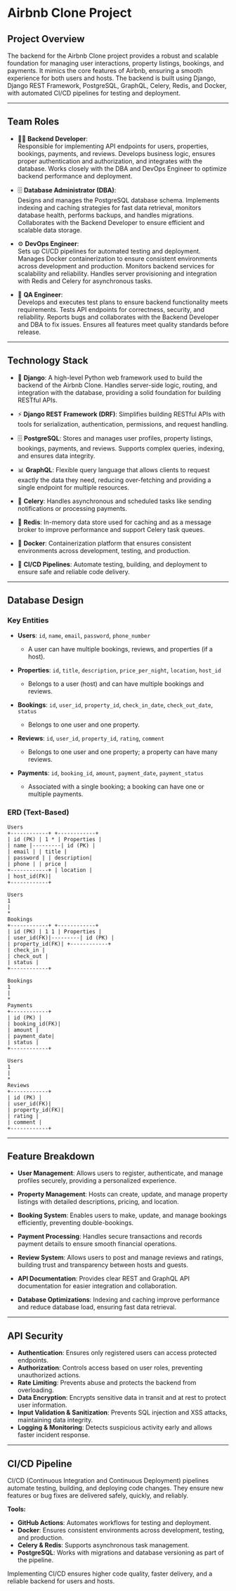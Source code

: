 # Airbnb Clone Project

## Project Overview
The backend for the Airbnb Clone project provides a robust and scalable foundation for managing user interactions, property listings, bookings, and payments. It mimics the core features of Airbnb, ensuring a smooth experience for both users and hosts. The backend is built using Django, Django REST Framework, PostgreSQL, GraphQL, Celery, Redis, and Docker, with automated CI/CD pipelines for testing and deployment.

---

## Team Roles

- 👨‍💻 **Backend Developer**:  
  Responsible for implementing API endpoints for users, properties, bookings, payments, and reviews. Develops business logic, ensures proper authentication and authorization, and integrates with the database. Works closely with the DBA and DevOps Engineer to optimize backend performance and deployment.  

- 🗄️ **Database Administrator (DBA)**:  
  Designs and manages the PostgreSQL database schema. Implements indexing and caching strategies for fast data retrieval, monitors database health, performs backups, and handles migrations. Collaborates with the Backend Developer to ensure efficient and scalable data storage.  

- ⚙️ **DevOps Engineer**:  
  Sets up CI/CD pipelines for automated testing and deployment. Manages Docker containerization to ensure consistent environments across development and production. Monitors backend services for scalability and reliability. Handles server provisioning and integration with Redis and Celery for asynchronous tasks.  

- 🧪 **QA Engineer**:  
  Develops and executes test plans to ensure backend functionality meets requirements. Tests API endpoints for correctness, security, and reliability. Reports bugs and collaborates with the Backend Developer and DBA to fix issues. Ensures all features meet quality standards before release.  

---

## Technology Stack

- 🐍 **Django**: A high-level Python web framework used to build the backend of the Airbnb Clone. Handles server-side logic, routing, and integration with the database, providing a solid foundation for building RESTful APIs.  

- ⚡ **Django REST Framework (DRF)**: Simplifies building RESTful APIs with tools for serialization, authentication, permissions, and request handling.  

- 🗄️ **PostgreSQL**: Stores and manages user profiles, property listings, bookings, payments, and reviews. Supports complex queries, indexing, and ensures data integrity.  

- 📊 **GraphQL**: Flexible query language that allows clients to request exactly the data they need, reducing over-fetching and providing a single endpoint for multiple resources.  

- 📝 **Celery**: Handles asynchronous and scheduled tasks like sending notifications or processing payments.  

- 🧩 **Redis**: In-memory data store used for caching and as a message broker to improve performance and support Celery task queues.  

- 🐳 **Docker**: Containerization platform that ensures consistent environments across development, testing, and production.  

- 🔄 **CI/CD Pipelines**: Automate testing, building, and deployment to ensure safe and reliable code delivery.  

---

## Database Design

### Key Entities

- **Users**: `id`, `name`, `email`, `password`, `phone_number`  
  - A user can have multiple bookings, reviews, and properties (if a host).  

- **Properties**: `id`, `title`, `description`, `price_per_night`, `location`, `host_id`  
  - Belongs to a user (host) and can have multiple bookings and reviews.  

- **Bookings**: `id`, `user_id`, `property_id`, `check_in_date`, `check_out_date`, `status`  
  - Belongs to one user and one property.  

- **Reviews**: `id`, `user_id`, `property_id`, `rating`, `comment`  
  - Belongs to one user and one property; a property can have many reviews.  

- **Payments**: `id`, `booking_id`, `amount`, `payment_date`, `payment_status`  
  - Associated with a single booking; a booking can have one or multiple payments.  

### ERD (Text-Based)

```
Users
+------------+ +------------+
| id (PK) | 1 * | Properties |
| name |---------| id (PK) |
| email | | title |
| password | | description|
| phone | | price |
+------------+ | location |
| host_id(FK)|
+------------+

Users
1
|
*
Bookings
+------------+ +------------+
| id (PK) | 1 1 | Properties |
| user_id(FK)|---------| id (PK) |
| property_id(FK)| +------------+
| check_in |
| check_out |
| status |
+------------+

Bookings
1
|
*
Payments
+------------+
| id (PK) |
| booking_id(FK)|
| amount |
| payment_date|
| status |
+------------+

Users
1
|
*
Reviews
+------------+
| id (PK) |
| user_id(FK)|
| property_id(FK)|
| rating |
| comment |
+------------+
```


---

## Feature Breakdown

- **User Management**: Allows users to register, authenticate, and manage profiles securely, providing a personalized experience.  

- **Property Management**: Hosts can create, update, and manage property listings with detailed descriptions, pricing, and location.  

- **Booking System**: Enables users to make, update, and manage bookings efficiently, preventing double-bookings.  

- **Payment Processing**: Handles secure transactions and records payment details to ensure smooth financial operations.  

- **Review System**: Allows users to post and manage reviews and ratings, building trust and transparency between hosts and guests.  

- **API Documentation**: Provides clear REST and GraphQL API documentation for easier integration and collaboration.  

- **Database Optimizations**: Indexing and caching improve performance and reduce database load, ensuring fast data retrieval.  

---

## API Security

- **Authentication**: Ensures only registered users can access protected endpoints.  
- **Authorization**: Controls access based on user roles, preventing unauthorized actions.  
- **Rate Limiting**: Prevents abuse and protects the backend from overloading.  
- **Data Encryption**: Encrypts sensitive data in transit and at rest to protect user information.  
- **Input Validation & Sanitization**: Prevents SQL injection and XSS attacks, maintaining data integrity.  
- **Logging & Monitoring**: Detects suspicious activity early and allows faster incident response.  

---

## CI/CD Pipeline

CI/CD (Continuous Integration and Continuous Deployment) pipelines automate testing, building, and deploying code changes. They ensure new features or bug fixes are delivered safely, quickly, and reliably.  

**Tools:**  
- **GitHub Actions**: Automates workflows for testing and deployment.  
- **Docker**: Ensures consistent environments across development, testing, and production.  
- **Celery & Redis**: Supports asynchronous task management.  
- **PostgreSQL**: Works with migrations and database versioning as part of the pipeline.  

Implementing CI/CD ensures higher code quality, faster delivery, and a reliable backend for users and hosts.
